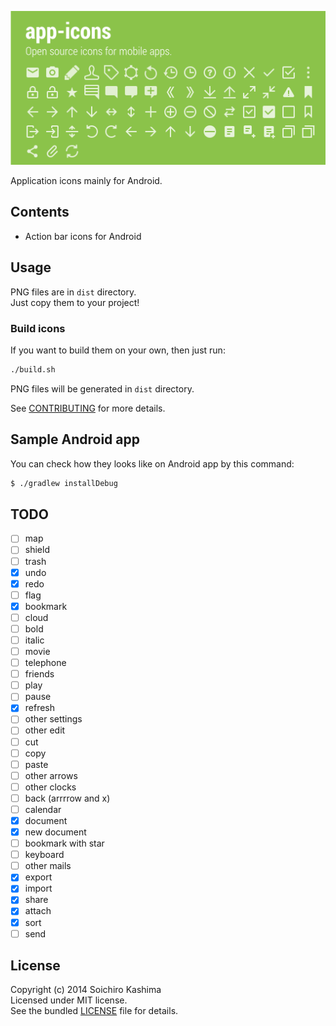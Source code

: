 ![](all.png "app-icons")

Application icons mainly for Android.

## Contents

* Action bar icons for Android

## Usage

PNG files are in `dist` directory.  
Just copy them to your project!

### Build icons

If you want to build them on your own, then just run:

```sh
./build.sh
```

PNG files will be generated in `dist` directory.

See [CONTRIBUTING](CONTRIBUTING.md) for more details.

## Sample Android app

You can check how they looks like on Android app by this command:

```sh
$ ./gradlew installDebug
```

## TODO

- [ ] map
- [ ] shield
- [ ] trash
- [x] undo
- [x] redo
- [ ] flag
- [x] bookmark
- [ ] cloud
- [ ] bold
- [ ] italic
- [ ] movie
- [ ] telephone
- [ ] friends
- [ ] play
- [ ] pause
- [x] refresh
- [ ] other settings
- [ ] other edit
- [ ] cut
- [ ] copy
- [ ] paste
- [ ] other arrows
- [ ] other clocks
- [ ] back (arrrrow and x)
- [ ] calendar
- [x] document
- [x] new document
- [ ] bookmark with star
- [ ] keyboard
- [ ] other mails
- [x] export
- [x] import
- [x] share
- [x] attach
- [x] sort
- [ ] send

## License

Copyright (c) 2014 Soichiro Kashima  
Licensed under MIT license.  
See the bundled [LICENSE](LICENSE) file for details.